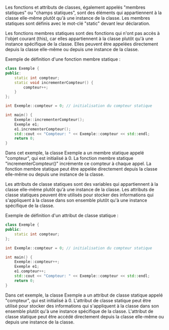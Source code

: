 Les fonctions et attributs de classes, également appelés "membres statiques" ou "champs statiques", sont des éléments qui appartiennent à la classe elle-même plutôt qu'à une instance de la classe. Les membres statiques sont définis avec le mot-clé "static" devant leur déclaration.

Les fonctions membres statiques sont des fonctions qui n'ont pas accès à l'objet courant (this), car elles appartiennent à la classe plutôt qu'à une instance spécifique de la classe. Elles peuvent être appelées directement depuis la classe elle-même ou depuis une instance de la classe.

Exemple de définition d'une fonction membre statique :

```cpp
class Exemple {
public:
    static int compteur;
    static void incrementerCompteur() {
        compteur++;
    }
};

int Exemple::compteur = 0; // initialisation du compteur statique

int main() {
    Exemple::incrementerCompteur();
    Exemple e1;
    e1.incrementerCompteur();
    std::cout << "Compteur: " << Exemple::compteur << std::endl;
    return 0;
}
```

Dans cet exemple, la classe Exemple a un membre statique appelé "compteur", qui est initialisé à 0. La fonction membre statique "incrementerCompteur()" incrémente ce compteur à chaque appel. La fonction membre statique peut être appelée directement depuis la classe elle-même ou depuis une instance de la classe.

Les attributs de classe statiques sont des variables qui appartiennent à la classe elle-même plutôt qu'à une instance de la classe. Les attributs de classe statiques peuvent être utilisés pour stocker des informations qui s'appliquent à la classe dans son ensemble plutôt qu'à une instance spécifique de la classe.

Exemple de définition d'un attribut de classe statique :

```cpp
class Exemple {
public:
    static int compteur;
};

int Exemple::compteur = 0; // initialisation du compteur statique

int main() {
    Exemple::compteur++;
    Exemple e1;
    e1.compteur++;
    std::cout << "Compteur: " << Exemple::compteur << std::endl;
    return 0;
}
```

Dans cet exemple, la classe Exemple a un attribut de classe statique appelé "compteur", qui est initialisé à 0. L'attribut de classe statique peut être utilisé pour stocker des informations qui s'appliquent à la classe dans son ensemble plutôt qu'à une instance spécifique de la classe. L'attribut de classe statique peut être accédé directement depuis la classe elle-même ou depuis une instance de la classe.